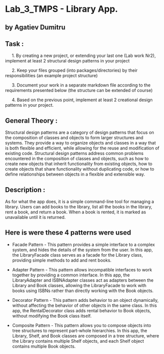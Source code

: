 # Lab_3_TMPS - Library App.
## by Agatiev Dumitru

## Task : 
    1. By creating a new project, or extending your last one (Lab work Nr2), implement at least 2 structural design patterns in your project

    2. Keep your files grouped (into packages/directories) by their responsibilities (an example project structure)

    3. Document your work in a separate markdown file according to the requirements presented below (the structure can be extended of course)

    4. Based on the previous point, implement at least 2 creational design patterns in your project.

## General Theory : 
Structural design patterns are a category of design patterns that focus on the composition of classes and objects to form larger structures and systems. They provide a way to organize objects and classes in a way that is both flexible and efficient, while allowing for the reuse and modification of existing code. Structural design patterns address common problems encountered in the composition of classes and objects, such as how to create new objects that inherit functionality from existing objects, how to create objects that share functionality without duplicating code, or how to define relationships between objects in a flexible and extensible way.

## Description :
As for what the app does, it is a simple command-line tool for managing a library. Users can add books to the library, list all the books in the library, rent a book, and return a book. When a book is rented, it is marked as unavailable until it is returned.

## Here is were these 4 patterns were used

   * Facade Pattern - This pattern provides a simple interface to a complex system, and hides the details of the system from the user. In this app, the LibraryFacade class serves as a facade for the Library class, providing simple methods to add and rent books.

   *  Adapter Pattern - This pattern allows incompatible interfaces to work together by providing a common interface. In this app, the LibraryAdapter and ISBNAdapter classes act as adapters between the Library and Book classes, allowing the LibraryFacade to work with books using ISBNs rather than directly working with the Book objects.

   * Decorator Pattern - This pattern adds behavior to an object dynamically, without affecting the behavior of other objects in the same class. In this app, the RentalDecorator class adds rental behavior to Book objects, without modifying the Book class itself.

   * Composite Pattern - This pattern allows you to compose objects into tree structures to represent part-whole hierarchies. In this app, the Library, Shelf, and Book classes are composed in a tree structure, where the Library contains multiple Shelf objects, and each Shelf object contains multiple Book objects.

